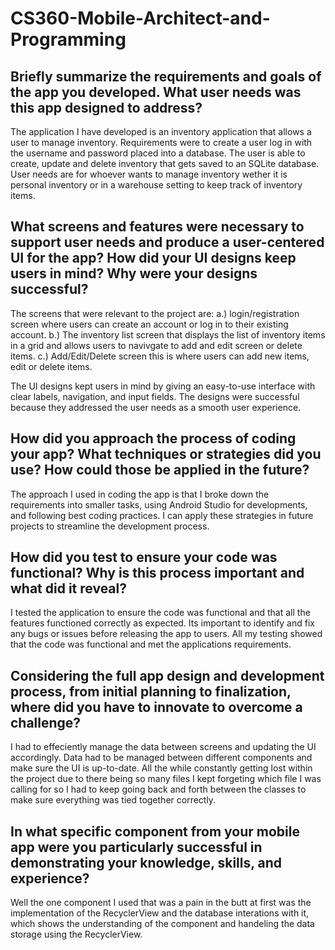 # CS360-Mobile-Architect-and-Programming

## Briefly summarize the requirements and goals of the app you developed. What user needs was this app designed to address?

The application I have developed is an inventory application that allows a user to manage inventory. Requirements were to create a user log in with the username and password placed into a database. The user is able to create, update and delete inventory that gets saved to an SQLite database. User needs are for whoever wants to manage inventory wether it is personal inventory or in a warehouse setting to keep track of inventory items. 

## What screens and features were necessary to support user needs and produce a user-centered UI for the app? How did your UI designs keep users in mind? Why were your designs successful?

The screens that were relevant to the project are:
a.) login/registration screen where users can create an account or log in to their existing account. 
b.) The inventory list screen that displays the list of inventory items in a grid and allows users to navivgate to add and edit screen or delete items. 
c.) Add/Edit/Delete screen this is where users can add new items, edit or delete items.

The UI designs kept users in mind by giving an easy-to-use interface with clear labels, navigation, and input fields. The designs were successful because they addressed the user needs as a smooth user experience. 

## How did you approach the process of coding your app? What techniques or strategies did you use? How could those be applied in the future?

The approach I used in coding the app is that I broke down the requirements into smaller tasks, using Android Studio for developments, and following best coding practices. I can apply these strategies in future projects to streamline the development process.

## How did you test to ensure your code was functional? Why is this process important and what did it reveal?

I tested the application to ensure the code was functional and that all the features functioned correctly as expected. Its important to identify and fix any bugs or issues before releasing the app to users. All my testing showed that the code was functional and met the applications requirements. 

## Considering the full app design and development process, from initial planning to finalization, where did you have to innovate to overcome a challenge?

I had to effeciently manage the data between screens and updating the UI accordingly. Data had to be managed between different components and make sure the UI is up-to-date. All the while constantly getting lost within the project due to there being so many files I kept forgeting which file I was calling for so I had to keep going back and forth between the classes to make sure everything was tied together correctly. 

## In what specific component from your mobile app were you particularly successful in demonstrating your knowledge, skills, and experience?

Well the one component I used that was a pain in the butt at first was the implementation of the RecyclerView and the database interations with it, which shows the understanding of the component and handeling the data storage using the RecyclerView.
